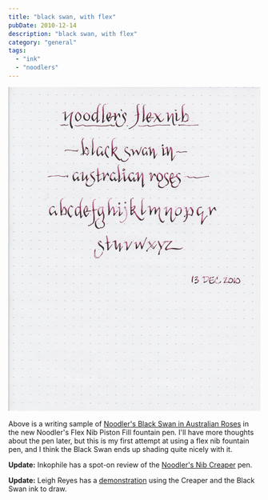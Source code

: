 ```yaml
---
title: "black swan, with flex"
pubDate: 2010-12-14
description: "black swan, with flex"
category: "general"
tags:
  - "ink"
  - "noodlers"
---
```


![](noodlers-black-swan-flex-nib.jpg)

Above is a writing sample of [Noodler's Black Swan in Australian Roses](/blog/2010/11/30/ink-review-noodlers-black-swan-in-australian-roses/) in the new Noodler's Flex Nib Piston Fill fountain pen. I'll have more thoughts about the pen later, but this is my first attempt at using a flex nib fountain pen, and I think the Black Swan ends up shading quite nicely with it.

**Update:** Inkophile has a spot-on review of the [Noodler's Nib Creaper](http://inkophile.wordpress.com/2010/12/17/black-swan-in-australian-roses-charms-a-noodlers-flex-pen/) pen.

**Update:** Leigh Reyes has a [demonstration](http://www.leighreyes.com/blog/?p=3054) using the Creaper and the Black Swan ink to draw.
